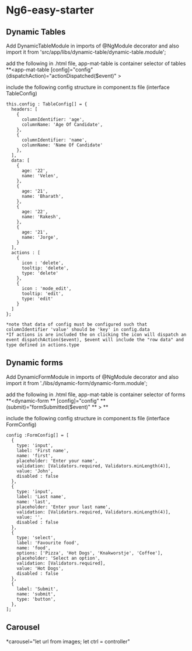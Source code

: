 # Ng6-easy-starter

## Dynamic Tables

Add DynamicTableModule in imports of @NgModule decorator and also import it from 'src/app/libs/dynamic-table/dynamic-table.module';

add the following in .html file, app-mat-table is container selector of tables
    **<app-mat-table [config]="config" (dispatchAction)="actionDispatched($event)" ></app-mat-table>

include the following config structure in component.ts file (interface TableConfig)

    this.config : TableConfig[] = {
      headers: [
        {
          columnIdentifier: 'age',
          columnName: 'Age Of Candidate',
        },
        {
          columnIdentifier: 'name',
          columnName: 'Name Of Candidate'
        },
      ],
      data: [
        {
          age: '22',
          name: 'Velen',
        },
        {
          age: '21',
          name: 'Bharath',
        },
        {
          age: '22',
          name: 'Rakesh',
        },
        {
          age: '21',
          name: 'Jorge',
        }
      ],
      actions : [
        {
          icon : 'delete',
          tooltip: 'delete',
          type: 'delete'
        },
        {
          icon : 'mode_edit',
          tooltip: 'edit',
          type: 'edit'
        }
      ]
    };

    *note that data of config must be configured such that columnIdentifier 'value' should be 'key' in config.data
    *If actions is are included the on clicking the icon will dispatch an event dispatchAction($event), $event will include the "row data" and type defined in actions.type


## Dynamic forms

Add DynamicFormModule in imports of @NgModule decorator and also import it from 
'./libs/dynamic-form/dynamic-form.module';

add the following in .html file, app-mat-table is container selector of forms
    **<dynamic-form 
    **  [config]="config" 
    **  (submit)="formSubmitted($event)"
    **  > 
    **</dynamic-form>

include the following config structure in component.ts file (interface FormConfig)

    config :FormConfig[] = [
      {
        type: 'input',
        label: 'First name',
        name: 'first',
        placeholder: 'Enter your name',
        validation: [Validators.required, Validators.minLength(4)],
        value: 'John',
        disabled : false
      },
      {
        type: 'input',
        label: 'Last name',
        name: 'last',
        placeholder: 'Enter your last name',
        validation: [Validators.required, Validators.minLength(4)],
        value: '',
        disabled : false
      },
      {
        type: 'select',
        label: 'Favourite food',
        name: 'food',
        options: ['Pizza', 'Hot Dogs', 'Knakworstje', 'Coffee'],
        placeholder: 'Select an option',
        validation: [Validators.required],
        value: 'Hot Dogs',
        disabled : false
      },
      {
        label: 'Submit',
        name: 'submit',
        type: 'button',
      },
    ];

## Carousel

*carousel="let url from images; let ctrl = controller"

